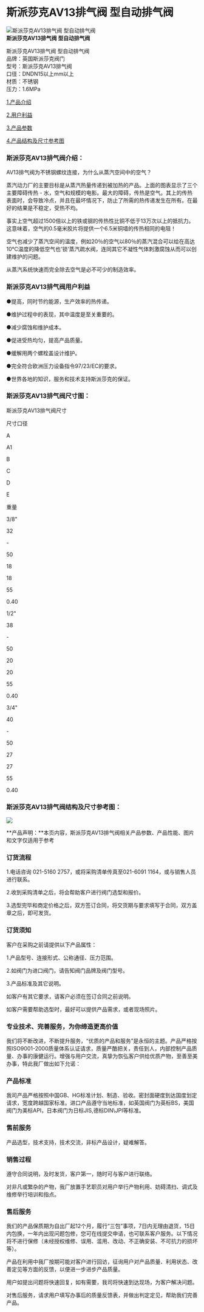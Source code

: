 
# 斯派莎克AV13排气阀 型自动排气阀

![斯派莎克AV13排气阀 型自动排气阀](/uploads/allimg/140517/1-14051H035270-L.jpg)  
**斯派莎克AV13排气阀 型自动排气阀**

斯派莎克AV13排气阀 型自动排气阀  
品牌：英国斯派莎克阀门  
型号：斯派莎克AV13排气阀  
口径：DNDN15以上mm以上  
材质：不锈钢  
压力：1.6MPa

[1.产品介绍](#1)

[2.用户利益](#2)

[3.产品参数](#3)

[4.产品结构及尺寸参考图](#4)

### 斯派莎克AV13排气阀介绍：

AV13排气阀为不锈钢螺纹连接，为什么从蒸汽空间中的空气？

蒸汽动力厂的主要目标是从蒸汽热量传递到被加热的产品。上面的图表显示了三个主要障碍传热 - 水，空气和规模的电影。最大的障碍，传热是空气。其上的传热表面时，会导致冷点，并且在最坏情况下，防止了所需的热传递发生在所有。在最好的结果是不稳定，受热不均。

事实上空气超过1500倍以上的铁或钢的传热性比铜不低于13万次以上的抵抗力。这意味着，空气的0.5毫米胶片将提供一个6.5米铜墙的传热相同的电阻！

空气也减少了蒸汽空间的温度，例如20％的空气以80％的蒸汽混合可以给在高达10℃温度的降低空气也'锁'蒸汽疏水阀，连同其它不凝性气体刺激腐蚀从而可以创建维护的问题。

从蒸汽系统快速而完全除去空气是必不可少的制造效率。

### 斯派莎克AV13排气阀用户利益

●提高，同时节约能源，生产效率的热传递。

●维护过程中的表现，其中温度是至关重要的。

●减少腐蚀和维护成本。

●促进受热均匀，提高产品质量。

●缓解用两个螺栓盖设计维护。

●完全符合欧洲压力设备指令97/23/EC的要求。

●世界各地的知识，服务和技术支持斯派莎克的保证。

### 斯派莎克AV13排气阀尺寸图：

斯派莎克AV13排气阀尺寸

尺寸口径

A

A1

B

C

D

E

重量

3/8"

32

\-

50

18

18

55

0.40

1/2"

38

\-

50

20

20

55

0.40

3/4"

40

\-

50

27

27

55

0.40

### 斯派莎克AV13排气阀结构及尺寸参考图：

![](/uploads/allimg/140517/1-14051H03135I9.gif)

**产品声明：**本页内容，斯派莎克AV13排气阀相关产品参数、产品性能、图片和文字仅适用于参考

### 订货流程

1.电话咨询 021-5160 2757，或将采购清单传真至021-6091 1164，或与销售人员进行联系。

2.收到采购清单之后，将会帮助客户进行阀门选型和报价。

3.选型完毕和商定价格之后，双方签订合同，将交货期与要求填写于合同，双方盖章之后，即可发货。

### 订货须知

客户在采购之前请提供以下产品属性：

1.产品型号、连接形式、公称通径、压力范围。

2.如阀门为进口阀门，请告知阀门品牌及阀门型号。

3.产品标准及其它说明。

如客户有其它要求，请客户必须在签订合同之前说明。

如客户需要帮助选型时，最好可以提供产品需求，或者现场照片。

### 专业技术、完善服务，为你缔造更高价值

我们将不断改进，不断提升服务，“优质的产品和服务”是永恒的主题。产品严格按照ISO9001-2000质量体系认证请求，质量严酷把关，责任到人，内部控制产品质量、办事的康健运行。增强与用户交流，真挚为恢弘客户供给优质产物，至善至美办事，特此我厂做出如下允诺：

### 产品标准

我司产品严格按照中国GB、HG标准计划、制造、验收。密封面硬度到达国度划定请求，宽度跨越国家标准。进口产品遵守当地标准，如英国阀门为英标BS，美国阀门为美标API，日本阀门为日标JIS,德标DIN\\JPI等标准。

### 售前服务

产品选型，技术支持，技术交流，非标产品设计，疑难解答。

### 销售过程

遵守合同说明，及时发货，客户第一，随时可与客户进行联络。

对非凡或繁杂的产物，我厂放置手艺职员对用户举行产物利用、妨碍清扫、调式及维修举行培训和指点。

### 售后服务

我们的产品保质期为自出厂起12个月，履行“三包”事项，7日内无理由退货，15日内包换，一年内出现问题包修，您可在线提交申请，也可联系客户服务。以下情况将不进行保修（未经授权维修、误用、滥用、改动、不正确安装、不可抗力的损坏等）。

产品在利用中我厂按期可能对客户进行回访，征询用户对产品质量、利用状态、改善定见等方面的反馈，以便进一步进步产品质量。

用户如提出问题将快速回复，如有需要，我司将快速到达现场，为客户解决问题。

对售后服务，请求用户填写办事后的质量反馈表，并做出判定定见，帮助我们完善产品。

